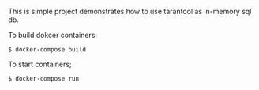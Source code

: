 This is simple project demonstrates how to use tarantool as in-memory sql db.

To build dokcer containers:

    $ docker-compose build

To start containers;

    $ docker-compose run